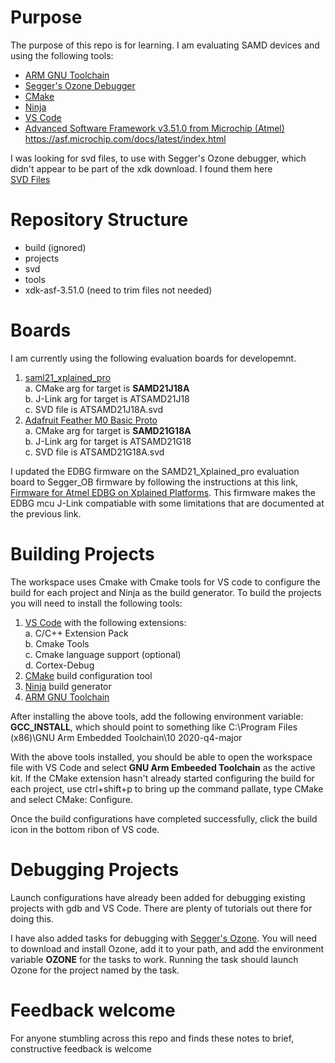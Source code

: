 
# Purpose

The purpose of this repo is for learning.  I am evaluating SAMD devices and using the following tools:  

- [ARM GNU Toolchain](https://developer.arm.com/tools-and-software/open-source-software/developer-tools/gnu-toolchain/gnu-rm)
- [Segger's Ozone Debugger](https://www.segger.com/products/development-tools/ozone-j-link-debugger/)
- [CMake](https://cmake.org/)
- [Ninja](https://ninja-build.org/)
- [VS Code](https://code.visualstudio.com/)
- [Advanced Software Framework v3.51.0 from Microchip (Atmel)](https://www.microchip.com/en-us/tools-resources/develop/libraries/advanced-software-framework)  
<https://asf.microchip.com/docs/latest/index.html>

I was looking for svd files, to use with Segger's Ozone debugger, which didn't appear to be part of the xdk download.  I found them here  
[SVD Files](http://packs.download.atmel.com/)

# Repository Structure

- build (ignored)
- projects
- svd
- tools
- xdk-asf-3.51.0 (need to trim files not needed)

# Boards

I am currently using the following evaluation boards for developemnt.

1. [saml21_xplained_pro](https://www.microchip.com/en-us/development-tool/atsamd21-xpro)  
a. CMake arg for target is __SAMD21J18A__  
b. J-Link arg for target is ATSAMD21J18  
c. SVD file is ATSAMD21J18A.svd  
2. [Adafruit Feather M0 Basic Proto](https://www.adafruit.com/product/2772?gclid=Cj0KCQiA6NOPBhCPARIsAHAy2zCJ24o8rdmKfSZByKKUvmDvdK_EmlqnPDycbiYHH-I0W7Z0hW63EnwaArjrEALw_wcB)  
a. CMake arg for target is __SAMD21G18A__  
b. J-Link arg for target is ATSAMD21G18  
c. SVD file is ATSAMD21G18A.svd  

I updated the EDBG firmware on the SAMD21_Xplained_pro evaluation board to Segger_OB firmware by following the instructions at this link, [Firmware for Atmel EDBG on Xplained Platforms](https://www.segger.com/products/debug-probes/j-link/models/other-j-links/j-link-edbg/).  This firmware makes the EDBG mcu J-Link compatiable with some limitations that are documented at the previous link.

# Building Projects

The workspace uses Cmake with Cmake tools for VS code to configure the build for each project and Ninja as the build generator.  To build the projects you will need to install the following tools:

1. [VS Code](https://code.visualstudio.com/) with the following extensions:  
a. C/C++ Extension Pack  
b. Cmake Tools  
c. Cmake language support (optional)  
d. Cortex-Debug  
2. [CMake](https://cmake.org/) build configuration tool
3. [Ninja](https://ninja-build.org/) build generator
4. [ARM GNU Toolchain](https://developer.arm.com/tools-and-software/open-source-software/developer-tools/gnu-toolchain/gnu-rm)

After installing the above tools, add the following environment variable:  
**GCC_INSTALL**, which should point to something like C:\Program Files (x86)\GNU Arm Embedded Toolchain\10 2020-q4-major

With the above tools installed, you should be able to open the workspace file with VS Code and select **GNU Arm Embeeded Toolchain** as the active kit.  If the CMake extension hasn't already started configuring the build for each project, use ctrl+shift+p to bring up the command pallate, type CMake and select CMake: Configure.

Once the build configurations have completed successfully, click the build icon in the bottom ribon of VS code.

# Debugging Projects

Launch configurations have already been added for debugging existing projects with gdb and VS Code.  There are plenty of tutorials out there for doing this.

I have also added tasks for debugging with [Segger's Ozone](https://www.segger.com/products/development-tools/ozone-j-link-debugger/).  You will need to download and install Ozone, add it to your path, and add the environment variable **OZONE** for the tasks to work.  Running the task should launch Ozone for the project named by the task.

# Feedback welcome

For anyone stumbling across this repo and finds these notes to brief, constructive feedback is welcome
